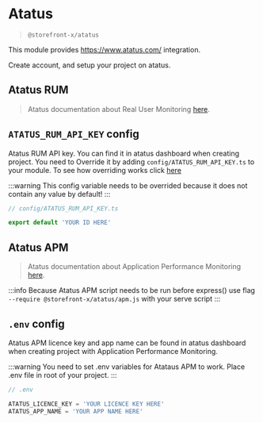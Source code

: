 # Atatus

> `@storefront-x/atatus`

This module provides https://www.atatus.com/ integration.

Create account, and setup your project on atatus.

## Atatus RUM

> Atatus documentation about Real User Monitoring [here](https://docs.atatus.com/docs/browser-monitoring/overview.html).

## `ATATUS_RUM_API_KEY` config

Atatus RUM API key. You can find it in atatus dashboard when creating project. You need to Override it by adding `config/ATATUS_RUM_API_KEY.ts` to your module. To see how overriding works click [here](../guide/how-it-works.html#overriding)

:::warning
This config variable needs to be overrided because it does not contain any value by default!
:::

```ts
// config/ATATUS_RUM_API_KEY.ts

export default 'YOUR ID HERE'
```

## Atatus APM

> Atatus documentation about Application Performance Monitoring [here](https://docs.atatus.com/docs/application-monitoring/overview.html).

:::info
Because Atatus APM script needs to be run before express() use flag `--require @storefront-x/atatus/apm.js` with your serve script
:::

## `.env` config

Atatus APM licence key and app name can be found in atatus dashboard when creating project with Application Performance Monitoring.

:::warning
You need to set .env variables for Atataus APM to work. Place .env file in root of your project.
:::

```ts
// .env

ATATUS_LICENCE_KEY = 'YOUR LICENCE KEY HERE'
ATATUS_APP_NAME = 'YOUR APP NAME HERE'
```
